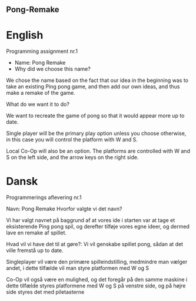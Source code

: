 ## Pong-Remake
# English

Programming assignment nr.1

* Name: Pong Remake
* Why did we choose this name?

We chose the name based on the fact that our idea in the beginning was to take an existing Ping pong game, and then add our own ideas, and thus make a remake of the game.

What do we want it to do?

We want to recreate the game of pong so that it would appear more up to date.

Single player will be the primary play option unless you choose otherwise, in this case you will control the platform with W and S.

Local Co-Op will also be an option.
The platforms are controlled with W and S on the left side, and the arrow keys on the right side. 


# Dansk
Programmerings aflevering nr.1

Navn: Pong Remake
Hvorfor valgte vi det navn?

Vi har valgt navnet på baggrund af at vores ide i starten var at tage et eksisterende Ping pong spil, og derefter tilføje vores egne ideer, og dermed lave en remake af spillet. 

Hvad vil vi have det til at gøre?:
Vi vil genskabe spillet pong, sådan at det ville fremstå up to date. 


Singleplayer vil være den primære spilleindstilling, medmindre man vælger andet, i dette tilfælde vil man styre platformen med W og S

Co-Op vil også være en mulighed, og det foregår på den samme maskine i dette tilfælde
styres platformene med W og S på venstre side, og på højre side styres det med piletasterne
